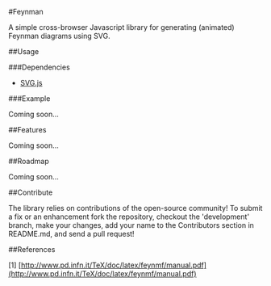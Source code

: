 #Feynman

A simple cross-browser Javascript library for generating (animated) Feynman diagrams using SVG.

##Usage

###Dependencies

- [SVG.js](http://www.svgjs.com/)

###Example

Coming soon...

##Features

Coming soon...

##Roadmap

Coming soon...

##Contribute

The library relies on contributions of the open-source community! To submit a fix or an enhancement fork the repository, checkout the 'development' branch, make your changes, add your name to the Contributors section in README.md, and send a pull request!

##References

\[1\] [http://www.pd.infn.it/TeX/doc/latex/feynmf/manual.pdf](http://www.pd.infn.it/TeX/doc/latex/feynmf/manual.pdf)